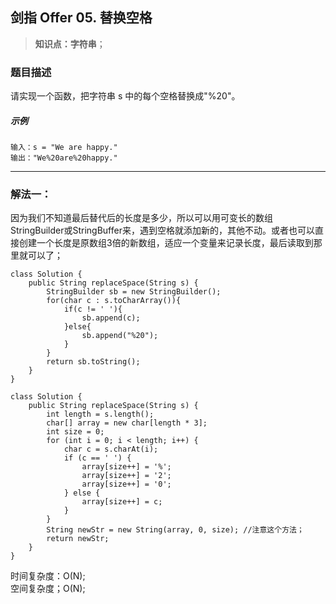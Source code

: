 ## 剑指 Offer 05. 替换空格
> **知识点：字符串**；
### 题目描述

请实现一个函数，把字符串 s 中的每个空格替换成"%20"。

##### 示例

```
输入：s = "We are happy."
输出："We%20are%20happy."
```
---
### 解法一：
因为我们不知道最后替代后的长度是多少，所以可以用可变长的数组StringBuilder或StringBuffer来，遇到空格就添加新的，其他不动。或者也可以直接创建一个长度是原数组3倍的新数组，适应一个变量来记录长度，最后读取到那里就可以了；
```
class Solution {
    public String replaceSpace(String s) {
        StringBuilder sb = new StringBuilder();
        for(char c : s.toCharArray()){
            if(c != ' '){
                sb.append(c);
            }else{
                sb.append("%20");
            }
        }
        return sb.toString();
    }
}
```
```
class Solution {
    public String replaceSpace(String s) {
        int length = s.length();
        char[] array = new char[length * 3];
        int size = 0;
        for (int i = 0; i < length; i++) {
            char c = s.charAt(i);
            if (c == ' ') {
                array[size++] = '%';
                array[size++] = '2';
                array[size++] = '0';
            } else {
                array[size++] = c;
            }
        }
        String newStr = new String(array, 0, size); //注意这个方法；
        return newStr;
    }
}
```
时间复杂度：O(N);     
空间复杂度；O(N);
